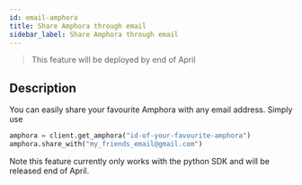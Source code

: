 ```yaml
---
id: email-amphora
title: Share Amphora through email
sidebar_label: Share Amphora through email
---
```


> This feature will be deployed by end of April

## Description

You can easily share your favourite Amphora with any email address. Simply use
```py
amphora = client.get_amphora("id-of-your-favourite-amphora")
amphora.share_with("my_friends_email@gmail.com")
```
Note this feature currently only works with the python SDK and will be released end of April.